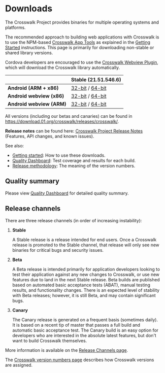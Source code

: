 # Downloads

The Crosswalk Project provides binaries for multiple operating systems and platforms.

The recommended approach to building web applications with Crosswalk is to use the NPM-based [Crosswalk App Tools](/documentation/crosswalk-app-tools.html) as explained in the [Getting Started](/documentation/getting_started.html) instructions. This page is primarily for downloading non-stable or shared library versions.

Cordova developers are encouraged to use the [Crosswalk Webview Plugin](/documentation/cordova.html), which will download the Crosswalk library automatically.

| | Stable (21.51.546.6)
| ------------ | -------------
| **Android (ARM + x86)** | [32-bit](https://download.01.org/crosswalk/releases/crosswalk/android/stable/latest/crosswalk-21.51.546.6.zip) / [64-bit](https://download.01.org/crosswalk/releases/crosswalk/android/stable/latest/crosswalk-21.51.546.6-64bit.zip)
| **Android webview (x86)** | [32-bit](https://download.01.org/crosswalk/releases/crosswalk/android/stable/latest/x86/crosswalk-webview-21.51.546.6-x86.zip) / [64-bit](https://download.01.org/crosswalk/releases/crosswalk/android/stable/latest/x86_64/crosswalk-webview-21.51.546.6-x86_64.zip)
| **Android webview (ARM)** | [32-bit](https://download.01.org/crosswalk/releases/crosswalk/android/stable/latest/arm/crosswalk-webview-21.51.546.6-arm.zip) / [64-bit](https://download.01.org/crosswalk/releases/crosswalk/android/stable/latest/arm64/crosswalk-webview-21.51.546.6-arm64.zip)

All versions (including our betas and canaries) can be found in https://download.01.org/crosswalk/releases/crosswalk/.

**Release notes** can be found here: [Crosswalk Project Release Notes](/documentation/release-notes.html)
(Features, API changes, and known issues).

See also:
* [Getting started](/documentation/getting_started.html): How to use these downloads.
* [Quality Dashboard](/documentation/qa/quality_dashboard.html): Test coverage and results for each build.
* [Release methodology](https://github.com/crosswalk-project/crosswalk-website/wiki/release-methodology#version-numbers): The meaning of the version numbers.

## Quality summary

Please view [Quality Dashboard](/documentation/qa/quality_dashboard.html) for detailed quality summary.

## Release channels

There are three release channels (in order of increasing instability):

1. **Stable**

   A Stable release is a release intended for end users. Once a Crosswalk release is promoted to the Stable channel, that release will only see new binaries for critical bugs and security issues.

1. **Beta**

    A Beta release is intended primarily for application developers looking to test their application against any new changes to Crosswalk, or use new features due to land in the next Stable release. Beta builds are published based on automated basic acceptance tests (ABAT), manual testing results, and functionality changes. There is an expected level of stability with Beta releases; however, it is still Beta, and may contain significant bugs.

1. **Canary**

    The Canary release is generated on a frequent basis (sometimes daily). It is based on a recent tip of master that passes a full build and automatic basic acceptance test. The Canary build is an easy option for developers who are interested in the absolute latest features, but don't want to build Crosswalk themselves.

More information is available on the [Release Channels page](https://github.com/crosswalk-project/crosswalk-website/wiki/Release-methodology).

The [Crosswalk version numbers page](https://github.com/crosswalk-project/crosswalk-website/wiki/release-methodology#version-numbers) describes how Crosswalk versions are assigned.
